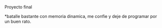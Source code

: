 Proyecto final

*batalle bastante con memoria dinamica, me confie y deje de programar por un buen rato.
